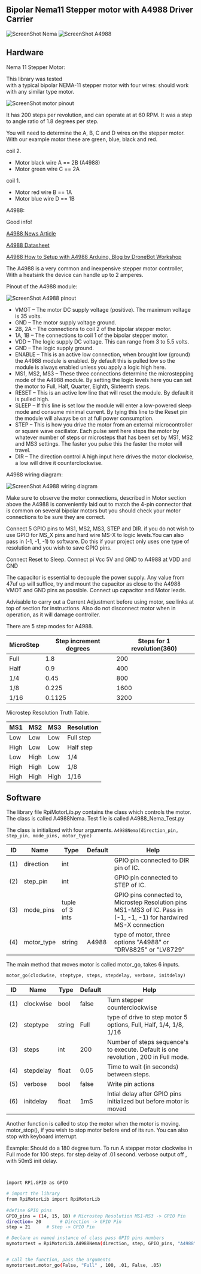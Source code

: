 Bipolar Nema11 Stepper motor with A4988  Driver Carrier 
--------------------------------------------  

![ScreenShot Nema](https://github.com/gavinlyonsrepo/RpiMotorLib/blob/master/images/nema11.jpg)
![ScreenShot A4988](https://github.com/gavinlyonsrepo/RpiMotorLib/blob/master/images/A4988.jpg)

Hardware
------------------------------------

Nema 11 Stepper Motor:

This library was tested  
with a typical bipolar NEMA-11 stepper motor with four wires:
should work with any similar type motor.

 ![ScreenShot motor pinout ](https://raw.githubusercontent.com/gavinlyonsrepo/RpiMotorLib/master/images/nema11pinout.jpg)

It has 200 steps per revolution, and can operate at at 60 RPM. 
It was a step to angle ratio of 1.8 degrees per step. 

You will need to determine the A, B, C and D wires on the stepper motor.
With our example motor these are green, blue, black and red.  

coil 2.
* Motor black wire A ==  2B (A4988)
* Motor green wire C ==   2A

coil 1.
* Motor red wire B == 1A
* Motor blue wire D ==  1B


A4988:

Good info!

[A4988 News Article](http://www.hobbytronics.co.uk/a4988-stepper-motor-driver)

[A4988 Datasheet](http://www.hobbytronics.co.uk/datasheets/a4988_DMOS_microstepping_driver_with_translator.pdf)

[A4988 How to Setup with A4988 Arduino, Blog by DroneBot Workshop](https://dronebotworkshop.com/stepper-motors-with-arduino/)

The A4988 is a very common and inexpensive stepper motor controller, 
With a heatsink the device can handle up to 2 amperes.

Pinout of the A4988 module:

![ScreenShot A4988 pinout](https://github.com/gavinlyonsrepo/RpiMotorLib/blob/master/images/A4988-Stepper-Controller-Pinout.jpg)


* VMOT – The motor DC supply voltage (positive). The maximum voltage is 35 volts.
* GND – The motor supply voltage ground.
* 2B, 2A – The connections to coil 2 of the bipolar stepper motor.
* 1A, 1B – The connections to coil 1 of the bipolar stepper motor.
* VDD – The logic supply DC voltage. This can range from 3 to 5.5 volts.
* GND – The logic supply ground.
* ENABLE – This is an active low connection, when brought low (ground) the A4988 module is enabled. By default this is pulled low so the module is always enabled unless you apply a logic high here.
* MS1, MS2, MS3 – These three connections determine the microstepping mode of the A4988 module. By setting the logic levels here you can set the motor to Full, Half, Quarter, Eighth, Sixteenth steps.
* RESET – This is an active low line that will reset the module. By default it is pulled high.
* SLEEP – If this line is set low the module will enter a low-powered sleep mode and consume minimal current. By tying this line to the Reset pin the module will always be on at full power consumption.
* STEP – This is how you drive the motor from an external microcontroller or square wave oscillator. Each pulse sent here steps the motor by whatever number of steps or microsteps that has been set by MS1, MS2 and MS3 settings. The faster you pulse this the faster the motor will travel.
* DIR – The direction control A high input here drives the motor clockwise, a low will drive it counterclockwise.

A4988 wiring diagram:

![ScreenShot A4988 wiring diagram](https://github.com/gavinlyonsrepo/RpiMotorLib/blob/master/images/wiringdiagram1.jpg)


Make sure to observe the motor connections, described in Motor section above
the A4988 is conveniently laid out to match the 4-pin connector 
that is common on several bipolar motors 
but you should check your motor connections to be sure they are correct.

Connect 5 GPIO pins to MS1, MS2, MS3, STEP and DIR.
if you do not wish to use GPIO for MS_X pins and hard wire MS-X to logic levels.You can also pass in (-1, -1, -1) 
to software. Do this if your project only uses one type of resolution and you wish to save GPIO pins.  

Connect Reset to Sleep.
Connect pi Vcc 5V and GND to A4988 at VDD and GND

The capacitor is essential to decouple the power supply. Any value from 47uf up will suffice, 
try and mount the capacitor as close to the A4988 VMOT and GND pins as possible.
Connect up capacitor and Motor leads.

Advisable to  carry out a Current Adjustment before using motor,
see links at top of section for instructions.
Also do not disconnect motor when in operation, as it will damage controller. 

There are 5 step modes for A4988. 

| MicroStep| Step increment degrees | Steps for 1 revolution(360) |
| ------ | ------ |  ------ |
| Full | 1.8 |  200 |
| Half | 0.9 |  400 |
| 1/4 | 0.45 |  800 |
| 1/8 | 0.225 |  1600 |
| 1/16 | 0.1125 |  3200 |

Microstep Resolution Truth Table.
 
| MS1 | MS2 | MS3 |  Resolution |
| --- | --- | --- | --- |
| Low | Low |Low | Full step | 
| High | Low | Low | Half step |
| Low | High | Low | 1/4 |
| High | High | Low | 1/8 |
| High | High | High | 1/16 |

Software
--------------------------------------------

The library file RpiMotorLib.py contains the class which controls 
the motor. The class is called A4988Nema. Test file is called A4988_Nema_Test.py

The class is initialized with four arguments.
`A4988Nema(direction_pin, step_pin, mode_pins, motor_type)`

| ID  | Name   | Type  | Default | Help  |
| ------|-------|----| --- | --- |
| (1) | direction | int |  | GPIO pin connected to DIR pin of IC. |
| (2) | step_pin  | int |  | GPIO pin connected to STEP of IC.   |
| (3) | mode_pins  | tuple of 3 ints  |  | GPIO pins connected to, Microstep Resolution pins MS1-MS3 of IC. Pass in (-1, -1, -1) for hardwired MS-X connection |
| (4) | motor_type | string | A4988 | type of motor, three options "A4988" or "DRV8825" or "LV8729" |

The main method that moves motor is called motor_go, takes 6 inputs.

`motor_go(clockwise, steptype, steps, stepdelay, verbose, initdelay)`
     
| ID  | Name   | Type  | Default | Help  |
| ----- | ----- | -- | --- | --- |
| (1) | clockwise | bool | false | Turn stepper counterclockwise |
| (2) | steptype | string | Full | type of drive to step motor 5 options, Full, Half, 1/4, 1/8, 1/16 |
| (3) | steps | int | 200 | Number of steps sequence's to execute. Default is one revolution , 200 in Full mode. |
| (4) | stepdelay | float | 0.05 | Time to wait (in seconds) between steps. |
| (5) | verbose | bool | false | Write pin actions |
| (6) | initdelay| float | 1mS| Intial delay after GPIO pins initialized but before motor is moved |

Another function is called to stop the motor when the motor is moving.
motor_stop(), if you wish to stop motor before end of its run. 
You can also stop with keyboard interrupt.


Example: Should do a 180 degree turn.
To run A stepper motor clockwise in Full mode for 100 steps.
 for step delay of .01 second. 
 verbose output off , with 50mS init delay.


```sh

 
import RPi.GPIO as GPIO

# import the library
from RpiMotorLib import RpiMotorLib
    
#define GPIO pins
GPIO_pins = (14, 15, 18) # Microstep Resolution MS1-MS3 -> GPIO Pin
direction= 20       # Direction -> GPIO Pin
step = 21      # Step -> GPIO Pin

# Declare an named instance of class pass GPIO pins numbers
mymotortest = RpiMotorLib.A4988Nema(direction, step, GPIO_pins, "A4988")


# call the function, pass the arguments
mymotortest.motor_go(False, "Full" , 100, .01, False, .05)


```
